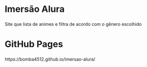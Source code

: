 <h1 align="left">Imersão Alura</h1>

###

<p align="left">Site que lista de animes e filtra de acordo com o gênero escolhido</p>

###

<h1 align="left">GitHub Pages</h1>

###

<p align="left">https://bomba4512.github.io/imersao-alura/</p>

###
